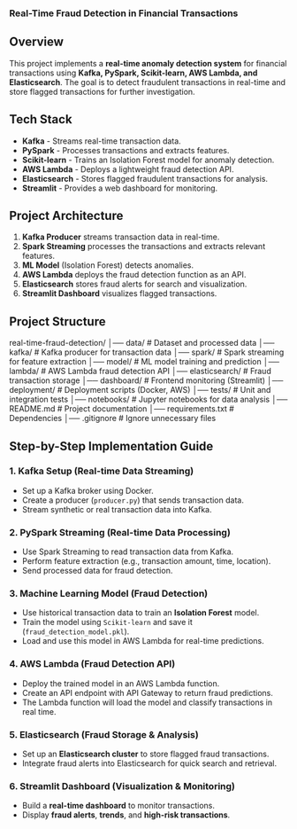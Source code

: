 ### Real-Time Fraud Detection in Financial Transactions

## Overview
This project implements a **real-time anomaly detection system** for financial transactions using **Kafka, PySpark, Scikit-learn, AWS Lambda, and Elasticsearch**. The goal is to detect fraudulent transactions in real-time and store flagged transactions for further investigation.

## Tech Stack
- **Kafka** - Streams real-time transaction data.
- **PySpark** - Processes transactions and extracts features.
- **Scikit-learn** - Trains an Isolation Forest model for anomaly detection.
- **AWS Lambda** - Deploys a lightweight fraud detection API.
- **Elasticsearch** - Stores flagged fraudulent transactions for analysis.
- **Streamlit** - Provides a web dashboard for monitoring.

## Project Architecture
1. **Kafka Producer** streams transaction data in real-time.
2. **Spark Streaming** processes the transactions and extracts relevant features.
3. **ML Model** (Isolation Forest) detects anomalies.
4. **AWS Lambda** deploys the fraud detection function as an API.
5. **Elasticsearch** stores fraud alerts for search and visualization.
6. **Streamlit Dashboard** visualizes flagged transactions.

## Project Structure
real-time-fraud-detection/ │── data/ # Dataset and processed data │── kafka/ # Kafka producer for transaction data │── spark/ # Spark streaming for feature extraction │── model/ # ML model training and prediction │── lambda/ # AWS Lambda fraud detection API │── elasticsearch/ # Fraud transaction storage │── dashboard/ # Frontend monitoring (Streamlit) │── deployment/ # Deployment scripts (Docker, AWS) │── tests/ # Unit and integration tests │── notebooks/ # Jupyter notebooks for data analysis │── README.md # Project documentation │── requirements.txt # Dependencies │── .gitignore # Ignore unnecessary files


## Step-by-Step Implementation Guide

### **1. Kafka Setup (Real-time Data Streaming)**
- Set up a Kafka broker using Docker.
- Create a producer (`producer.py`) that sends transaction data.
- Stream synthetic or real transaction data into Kafka.

### **2. PySpark Streaming (Real-time Data Processing)**
- Use Spark Streaming to read transaction data from Kafka.
- Perform feature extraction (e.g., transaction amount, time, location).
- Send processed data for fraud detection.

### **3. Machine Learning Model (Fraud Detection)**
- Use historical transaction data to train an **Isolation Forest** model.
- Train the model using `Scikit-learn` and save it (`fraud_detection_model.pkl`).
- Load and use this model in AWS Lambda for real-time predictions.

### **4. AWS Lambda (Fraud Detection API)**
- Deploy the trained model in an AWS Lambda function.
- Create an API endpoint with API Gateway to return fraud predictions.
- The Lambda function will load the model and classify transactions in real time.

### **5. Elasticsearch (Fraud Storage & Analysis)**
- Set up an **Elasticsearch cluster** to store flagged fraud transactions.
- Integrate fraud alerts into Elasticsearch for quick search and retrieval.

### **6. Streamlit Dashboard (Visualization & Monitoring)**
- Build a **real-time dashboard** to monitor transactions.
- Display **fraud alerts**, **trends**, and **high-risk transactions**.
